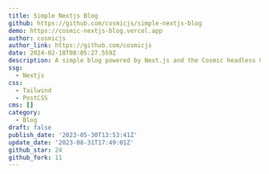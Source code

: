 ```yaml
---
title: Simple Nextjs Blog
github: https://github.com/cosmicjs/simple-nextjs-blog
demo: https://cosmic-nextjs-blog.vercel.app
author: cosmicjs
author_link: https://github.com/cosmicjs
date: 2024-02-18T08:05:27.559Z
description: A simple blog powered by Next.js and the Cosmic headless CMS
ssg:
  - Nextjs
css:
  - Tailwind
  - PostCSS
cms: []
category:
  - Blog
draft: false
publish_date: '2023-05-30T13:53:41Z'
update_date: '2023-08-31T17:49:01Z'
github_star: 24
github_fork: 11
---
```

